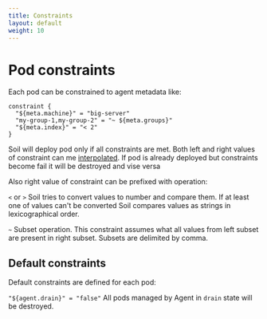 ```yaml
---
title: Constraints
layout: default
weight: 10
---
```


# Pod constraints

Each pod can be constrained to agent metadata like:

```hcl
constraint {
  "${meta.machine}" = "big-server"
  "my-group-1,my-group-2" = "~ ${meta.groups}"
  "${meta.index}" = "< 2"
}
```

Soil will deploy pod only if all constraints are met. Both left and right values of constraint can me [interpolated](/soil/pod/interpolation). If pod is already deployed but constraints become fail it will be destroyed and vise versa

Also right value of constraint can be prefixed with operation:

`<` or `>` Soil tries to convert values to number and compare them. If at least one of values can't be converted Soil compares values as strings in lexicographical order. 

`~` Subset operation. This constraint assumes what all values from left subset are present in right subset. Subsets are delimited by comma.

## Default constraints

Default constraints are defined for each pod:

`"${agent.drain}" = "false"` All pods managed by Agent in `drain` state will be destroyed.